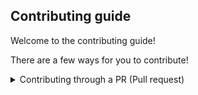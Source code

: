 ## Contributing guide

Welcome to the contributing guide!


There are a few ways for you to contribute!

<details> 
	<summary>Contributing through a PR (Pull request)</summary>
  Make a fork of this repository by clicking here >>> https://github.com/DavidTDC3377/rblx-importer/fork/ and do your changes 🛠️
  When done, make a pull request here and compare with forks!
  
  If it is good enough (explain what you changed and/or made 🤓) we will merge it and it will show up on the main here! You can delete your fork when done!
  
  
</details>
